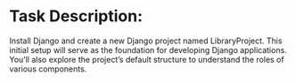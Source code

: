 <h1>Task Description:</h1>
Install Django and create a new Django project named LibraryProject. This initial setup will serve as the foundation for developing Django applications. You’ll also explore the project’s default structure to understand the roles of various components.